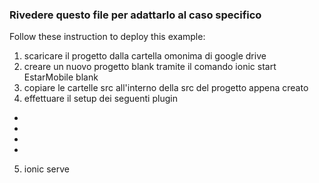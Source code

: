 ### Rivedere questo file per adattarlo al caso specifico

Follow these instruction to deploy this example:

1. scaricare il progetto dalla cartella omonima di google drive
2. creare un nuovo progetto blank tramite il comando ionic start EstarMobile blank
3. copiare le cartelle src all'interno della src del progetto appena creato
4. effettuare il setup dei seguenti plugin

- 
- 
- 
- 


5. ionic serve
